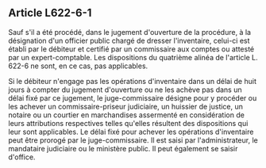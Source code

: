 Article L622-6-1
----
Sauf s'il a été procédé, dans le jugement d'ouverture de la procédure, à la
désignation d'un officier public chargé de dresser l'inventaire, celui-ci est
établi par le débiteur et certifié par un commissaire aux comptes ou attesté par
un expert-comptable. Les dispositions du quatrième alinéa de l'article L. 622-6
ne sont, en ce cas, pas applicables.

Si le débiteur n'engage pas les opérations d'inventaire dans un délai de huit
jours à compter du jugement d'ouverture ou ne les achève pas dans un délai fixé
par ce jugement, le juge-commissaire désigne pour y procéder ou les achever un
commissaire-priseur judiciaire, un huissier de justice, un notaire ou un
courtier en marchandises assermenté en considération de leurs attributions
respectives telles qu'elles résultent des dispositions qui leur sont
applicables. Le délai fixé pour achever les opérations d'inventaire peut être
prorogé par le juge-commissaire. Il est saisi par l'administrateur, le
mandataire judiciaire ou le ministère public. Il peut également se saisir
d'office.

